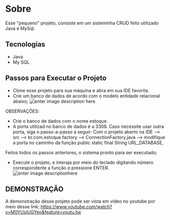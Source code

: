 #  Sobre

Esse "pequeno" projeto, consiste em um sisteminha CRUD feito utilizado Java e MySql.

## Tecnologias
 -  Java
 - My SQL

## Passos para Executar o Projeto


 - Clone esse projeto para sua máquina e abra em sua IDE favorita.
 - Crie um banco de dados de acordo com o modelo entidade relacional abaixo;
 ![enter image description here](https://i.imgur.com/SsG0kU5.png)
  
  OBSERVAÇÕES: 
 - Crie o banco de dados com o nome estoque.
 - A porta utilizad no banco de dados é a 3306. Caso necessite usar outra porta, siga o passo-a-passo a seguir: Com o projeto aberto na IDE --> src --> br.com.estoque.factory --> ConnectionFactory.java --> modifique a porta no caminho da função public static final String URL_DATABASE,

Feitos todos os passos anteriores, o sistema pronto para ser executado;

 - Execute o projeto, e interaja por meio do teclado digitando número correspondente a função e pressione ENTER.
 ![enter image descriptionhere](https://i.imgur.com/zbdYO20.png)
## DEMONSTRAÇÃO 

A demonstração desse projeto pode ser vista em vídeo no youtube por meio desse link; https://www.youtube.com/watch?v=M0YUsIUGYeo&feature=youtu.be
